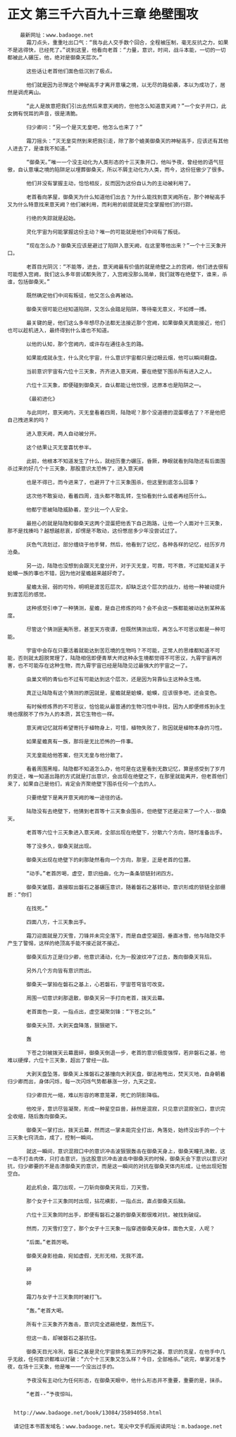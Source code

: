 # 正文 第三千六百九十三章 绝壁围攻
        最新网址：www.badaoge.net
          霜刀点头，重重吐出口气：“我与此人交手数个回合，全程被压制，毫无反抗之力，如果不是逃得快，已经死了。”说到这里，他看向老首：“力量，意识，时间，战斗本能，一切的一切都被此人碾压，他，绝对是御桑天层次。”
      
          这些话让老首他们面色低沉到了极点。
      
          他们就是因为忌惮这个神秘高手才离开意壤之境，以无尽的路偷袭，本以为成功了，居然是调虎离山。
      
          “此人是故意把我们引出去然后来意天阙的，但他怎么知道意天阙？”一个女子开口，此女拥有悦耳的声音，很是清脆。
      
          归少卿问：“另一个是灭无皇吧，他怎么也来了？”
      
          霜刀摇头：“灭无皇突然到来把我引走，除了那个媲美御桑天的神秘高手，应该还有其他人进去了，是谁我不知道。”
      
          “御桑天。”唯一一个没主动化为人类形态的十三天象开口，他叫予夜，曾经他的语气狂傲，自认意壤之境的陷阱足以埋葬御桑天，所以不屑主动化为人类，而今，这份狂傲少了很多。
      
          他们并没有掌握主动，恰恰相反，反而因为这份自认为的主动被利用了。
      
          老首看向茅屋，御桑天为什么知道他们出去？为什么能找到意天阙所在，那个神秘高手又为什么特意找来意天阙？他们被利用，而利用的前提就是完全掌握他们的行踪。
      
          行绝的失踪就是起始。
      
          灵化宇宙为何能掌握这份主动？唯一的可能就是他们中间有了叛徒。
      
          “现在怎么办？御桑天应该是避过了陷阱入意天阙，在这里等他出来？”一个十三天象开口。
      
          老首目光阴沉：“不能等，进去，意天阙最有价值的就是绝壁之上的宫阙，他们进去很有可能想入宫阙，我们这么多年尝试都失败了，入宫阙没那么简单，我们就等在绝壁下，谁来，杀谁，包括御桑天。”
      
          既然确定他们中间有叛徒，他又怎么会再被动。
      
          御桑天很可能已经知道陷阱，又怎么会踏足陷阱，等待毫无意义，不如搏一搏。
      
          最关键的是，他们这么多年想尽办法都无法接近那个宫阙，如果御桑天真能接近，他们也可以趁机进入，最终得到什么谁也不知道。
      
          以他的认知，那个宫阙内，或许存在通往永生的路。
      
          如果能成就永生，什么灵化宇宙，什么意识宇宙都只是过眼云烟，他可以瞬间翻盘。
      
          当前意识宇宙有六位十三天象，齐齐进入意天阙，要在绝壁下围杀所有进入之人。
      
          六位十三天象，即便碰到御桑天，自认都能让他饮恨，这原本也是陷阱之一。
      
          《最初进化》
      
          与此同时，意天阙内，灭无皇看着四周，陆隐呢？那个没道德的混蛋哪去了？不是他把自己拽进来的吗？
      
          进入意天阙，两人自动被分开。
      
          这个结果让灭无皇喜忧参半。
      
          此前，他根本不知道发生了什么，就经历重力碾压，昏厥，睁眼就看到陆隐还有后面围杀过来的好几个十三天象，那股意识太恐怖了，进入意天阙
      
          也是不得已，而今进来了，也避开了十三天象围杀，但这里到底怎么回事？
      
          这次他不敢妄动，看着四周，连头都不敢乱转，生怕看到什么或者再经历什么。
      
          他都宁愿被陆隐威胁着，至少比一个人安全。
      
          最担心的就是陆隐和御桑天这两个混蛋把他丢下自己跑路，让他一个人面对十三天象，那不是找揍吗？越想越悲哀，却愣是不敢动，这份憋屈多少年没尝试过了。
      
          灰色气流划过，部分缠绕于他手臂，然后，他看到了记忆，各种各样的记忆，经历岁月沧桑。
      
          另一边，陆隐也没想到会跟灭无皇分开，对于灭无皇，可救，可不救，不过能知道关于蛤蟆一族的事也不错，因为他对星蟾越来越好奇了。
      
          星蟾太弱，弱的可怜，明明是渡苦厄层次，却缺乏这个层次的战力，给他一种被动提升到渡苦厄的感觉。
      
          这种感觉引申了一种猜测，星蟾，是自己修炼的吗？会不会这一族都能被动达到某种高度。
      
          尽管这个猜测匪夷所思，甚至天方夜谭，但既然猜测出现，再怎么不可思议都是一种可能。
      
          宇宙中会存在只要活着就能达到苦厄境的生物吗？不可能，正常人的思维都知道不可能，否则就太超脱常理了，陆隐相信即便青草大师这种永生境都觉得不可思议，九霄宇宙再厉害，也不可能存在这种生物，而九霄宇宙已经是陆隐见过最强大的宇宙之一了。
      
          虫巢文明的青仙也不过有可能达到这个层次，还是因为背靠仙主这种永生境。
      
          真正让陆隐有这个猜测的原因就是，星蟾就是蛤蟆，蛤蟆，应该很多吧，还会变色。
      
          有时候修炼界的不可思议，恰恰能从最普通的生物习性中寻找，因为人即便修炼到永生境也摆脱不了作为人的本质，其它生物也一样。
      
          意天阙记忆就将希望寄托于植物身上，可惜，植物失败了，败因就是植物本身的习性。
      
          如果星蟾真有一族，那将是无比恐怖的一件事。
      
          灭无皇能给他答案，但灭无皇与他分散了。
      
          看着周围黑暗，陆隐都不知道怎么办，他可是在这里看到无数记忆，算是感受到了岁月的变迁，唯一知道出路的方式就是打出意识，会出现在绝壁之下，在那里就能离开，但老首他们来了，如果自己是他们，肯定会齐聚绝壁下围杀任何一个去的人。
      
          只要绝壁下是离开意天阙的唯一途径的话。
      
          陆隐没有去绝壁下，他猜到老首等十三天象会围杀，但绝壁下还是迎来了一个人--御桑天。
      
          老首等六位十三天象进入意天阙，全部出现在绝壁下，分散六个方向，随时准备出手。
      
          等了没多久，御桑天就出现。
      
          御桑天出现在绝壁下的刹那陡然看向一个方向，那里，正是老首的位置。
      
          “动手。”老首厉喝，虚空，意识扭曲，化为一条条锁链封闭四方。
      
          御桑天皱眉，直接取出磐石之基碾压意识，随着磐石之基转动，意识形成的锁链全部绷断：“你们
      
          在找死。”
      
          四面八方，十三天象出手。
      
          霜刀迎面就是刀天雪，刀锋并未完全落下，而是自虚空凝固，垂直冰雪，他与陆隐交手产生了警惕，这样的绝顶高手能不接近就不接近。
      
          御桑天后方正是归少卿，他意识涌动，化为一股波纹冲了过去，轰向御桑天背后。
      
          另外几个方向皆有意识而出。
      
          御桑天一掌拍在磐石之基上，心若磐石，宇宙苍穹皆可改变。
      
          周围一切意识刹那退散，御桑天另一手打向老首，拨天云幕。
      
          老首面色一变，一指点出，虚空凝聚剑锋：“下苍之剑。”
      
          御桑天头顶，大剥天盘降落，狠狠砸下。
      
          轰
      
          下苍之剑被拨天云幕震碎，御桑天倒退一步，老首的意识极度强悍，若非磐石之基，他难以硬撑，六位十三天象，超出了曾经一战。
      
          大剥天盘坠落，御桑天上推磐石之基撞向大剥天盘，御法袍甩出，焚天灭地，自身朝着归少卿而出，身体闪烁，每一次闪烁气势都暴涨一分，九天之变。
      
          归少卿目光一缩，难以形容的寒意笼罩，死亡的阴影降临。
      
          他咬牙，意识尽皆凝聚，形成一种星空巨兽，赫然是混寂，只见意识混寂张口，意识完全收缩，随后轰向御桑天。
      
          御桑天一掌打出，拨天云幕，然而这一掌未能完全打出，角落处，始终没出手的一个十三天象七窍流血，成了，控制一瞬间。
      
          就这一瞬间，意识混寂口中的意识冲击波狠狠轰击在御桑天身上，御桑天瞳孔涣散，这一击不打击肉体，只打击意识，当这股意识冲击波击中御桑天的时候，御桑天会下意识以意识对抗，归少卿要的不是击溃御桑天的意识，而是这一瞬间的对抗在御桑天体内形成，让他出现短暂空白。
      
          趁此机会，霜刀出现，一刀斩向御桑天背后，刀天雪。
      
          那个女子十三天象同时出现，拈花横影，一指点出，直点御桑天后脑。
      
          六位十三天象同时出手，即便有磐石之基的御桑天都很难对抗，被找到破绽。
      
          然而，刀天雪打空了，那个女子十三天象一指穿透御桑天身体，面色大变，人呢？
      
          “后面。”老首厉喝。
      
          御桑天身影扭曲，宛如虚假，无形无相，无我不渡。
      
          砰
      
          砰
      
          霜刀与女子十三天象同时被打飞。
      
          “轰。”老首大喝。
      
          所有十三天象齐齐轰击，意识完全遮蔽绝壁，轰然压下。
      
          但这一击，却被磐石之基抗住。
      
          御桑天目光冷冽，磐石之基是灵化宇宙排名第三的序列之基，意识的克星，在他手中几乎无敌，任何意识都难以打破：“六个十三天象又怎么样？今日，全部格杀。”说完，单掌对准予夜，在场十三天象，他是唯一一个没出过手的。
      
          予夜没有主动化为任何形态，在御桑天眼中，他什么形态并不重要，重要的是，抹杀。
      
          “老首--”予夜惊叫。
      
      
      http://www.badaoge.net/book/13084/35894058.html
      
      请记住本书首发域名：www.badaoge.net。笔尖中文手机版阅读网址：m.badaoge.net